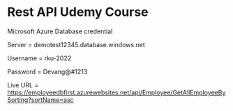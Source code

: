#  Rest API Udemy Course
Microsoft Azure Database credential

Server = demotest12345.database.windows.net


Username = rku-2022


Password = Devang@#1213

Live URL = https://employeedbfirst.azurewebsites.net/api/Employee/GetAllEmployeeBySorting?sortName=asc
